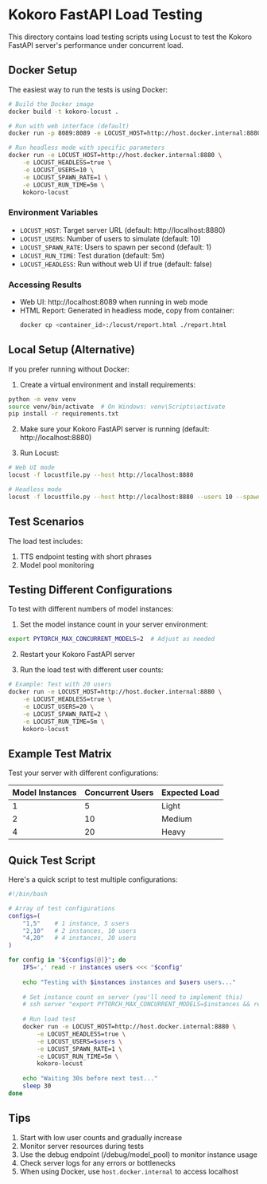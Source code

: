 # Kokoro FastAPI Load Testing

This directory contains load testing scripts using Locust to test the Kokoro FastAPI server's performance under concurrent load.

## Docker Setup

The easiest way to run the tests is using Docker:

```bash
# Build the Docker image
docker build -t kokoro-locust .

# Run with web interface (default)
docker run -p 8089:8089 -e LOCUST_HOST=http://host.docker.internal:8880 kokoro-locust

# Run headless mode with specific parameters
docker run -e LOCUST_HOST=http://host.docker.internal:8880 \
    -e LOCUST_HEADLESS=true \
    -e LOCUST_USERS=10 \
    -e LOCUST_SPAWN_RATE=1 \
    -e LOCUST_RUN_TIME=5m \
    kokoro-locust
```

### Environment Variables

- `LOCUST_HOST`: Target server URL (default: http://localhost:8880)
- `LOCUST_USERS`: Number of users to simulate (default: 10)
- `LOCUST_SPAWN_RATE`: Users to spawn per second (default: 1)
- `LOCUST_RUN_TIME`: Test duration (default: 5m)
- `LOCUST_HEADLESS`: Run without web UI if true (default: false)

### Accessing Results

- Web UI: http://localhost:8089 when running in web mode
- HTML Report: Generated in headless mode, copy from container:
  ```bash
  docker cp <container_id>:/locust/report.html ./report.html
  ```

## Local Setup (Alternative)

If you prefer running without Docker:

1. Create a virtual environment and install requirements:
```bash
python -m venv venv
source venv/bin/activate  # On Windows: venv\Scripts\activate
pip install -r requirements.txt
```

2. Make sure your Kokoro FastAPI server is running (default: http://localhost:8880)

3. Run Locust:
```bash
# Web UI mode
locust -f locustfile.py --host http://localhost:8880

# Headless mode
locust -f locustfile.py --host http://localhost:8880 --users 10 --spawn-rate 1 --run-time 5m --headless
```

## Test Scenarios

The load test includes:
1. TTS endpoint testing with short phrases
2. Model pool monitoring

## Testing Different Configurations

To test with different numbers of model instances:

1. Set the model instance count in your server environment:
```bash
export PYTORCH_MAX_CONCURRENT_MODELS=2  # Adjust as needed
```

2. Restart your Kokoro FastAPI server

3. Run the load test with different user counts:
```bash
# Example: Test with 20 users
docker run -e LOCUST_HOST=http://host.docker.internal:8880 \
    -e LOCUST_HEADLESS=true \
    -e LOCUST_USERS=20 \
    -e LOCUST_SPAWN_RATE=2 \
    -e LOCUST_RUN_TIME=5m \
    kokoro-locust
```

## Example Test Matrix

Test your server with different configurations:

| Model Instances | Concurrent Users | Expected Load |
|----------------|------------------|---------------|
| 1              | 5                | Light         |
| 2              | 10               | Medium        |
| 4              | 20               | Heavy         |

## Quick Test Script

Here's a quick script to test multiple configurations:

```bash
#!/bin/bash

# Array of test configurations
configs=(
    "1,5"    # 1 instance, 5 users
    "2,10"   # 2 instances, 10 users
    "4,20"   # 4 instances, 20 users
)

for config in "${configs[@]}"; do
    IFS=',' read -r instances users <<< "$config"
    
    echo "Testing with $instances instances and $users users..."
    
    # Set instance count on server (you'll need to implement this)
    # ssh server "export PYTORCH_MAX_CONCURRENT_MODELS=$instances && restart_server"
    
    # Run load test
    docker run -e LOCUST_HOST=http://host.docker.internal:8880 \
        -e LOCUST_HEADLESS=true \
        -e LOCUST_USERS=$users \
        -e LOCUST_SPAWN_RATE=1 \
        -e LOCUST_RUN_TIME=5m \
        kokoro-locust
    
    echo "Waiting 30s before next test..."
    sleep 30
done
```

## Tips

1. Start with low user counts and gradually increase
2. Monitor server resources during tests
3. Use the debug endpoint (/debug/model_pool) to monitor instance usage
4. Check server logs for any errors or bottlenecks
5. When using Docker, use `host.docker.internal` to access localhost